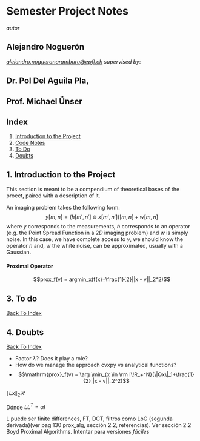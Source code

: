# Semester Project Notes
*autor*
## Alejandro Noguerón
*alejandro.nogueronaramburu@epfl.ch*
*supervised by*:
## Dr. Pol Del Aguila Pla,
## Prof. Michael Ünser

## <a name="Index"></a> Index
1. [Introduction to the Project](#1.Intro)
2. [Code Notes](#2.Code)
3. [To Do](#3.Todo)
4. [Doubts](#3.TDoubts)

## <a name="1.Intro"></a> 1. Introduction to the Project

This section is meant to be a compendium of theoretical bases of the proect, paired with a description of it. 

An imaging problem takes the following form:
$$y[m, n] = (h[m', n']\circledast x[m', n'])[m, n] + w[m, n]$$
where $y$ corresponds to the measurements, $h$ corresponds to an operator (e.g. the Point Spread Function in a $2D$ imaging problem) and *w* is simply noise. In this case, we have complete access to $y$, we should know the operator $h$ and, $w$ the white noise, can be approximated, usually with a Gaussian.  

#### Proximal Operator
$$prox_f(v) = argmin_x(f(x)+\frac{1}{2}||x - v||_2^2)$$

## <a name="3.Todo"></a> 3. To do 
[Back To Index](#Index)


## <a name="4.Doubts"></a> 4. Doubts 
[Back To Index](#Index)

* Factor $\lambda$? Does it play a role?
* How do we manage the approach cvxpy vs analytical functions?
* $$\mathrm{prox}_f(v) = \arg \min_{x \in \rm I\!R_+^N}(\|Qx\|_1+\frac{1}{2}||x - v||_2^2)$$



$\|Lx\|_2 \mathcal{R}$

Dónde $LL^T = \alpha I$ 

L puede ser finite differences, FT, DCT, filtros como LoG (segunda derivada)(ver pag 130 prox_alg, sección 2.2, referencias). Ver sección 2.2 Boyd Proximal Algorithms. Intentar para versiones *fáciles*
